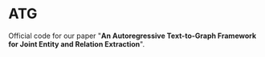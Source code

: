 # ATG
Official code for our paper "**An Autoregressive Text-to-Graph Framework for Joint Entity and Relation Extraction**".
